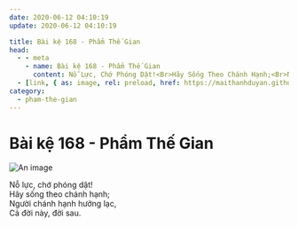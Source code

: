```yaml
---
date: 2020-06-12 04:10:19
update: 2020-06-12 04:10:19

title: Bài kệ 168 - Phẩm Thế Gian
head:
  - - meta
    - name: Bài kệ 168 - Phẩm Thế Gian
      content: Nỗ Lực, Chớ Phóng Dật!<Br>Hãy Sống Theo Chánh Hạnh;<Br>Người Chánh Hạnh Hưởng Lạc,<Br>Cả Đời Này, Đời Sau.<Br>
  - [link, { as: image, rel: preload, href: https://maithanhduyan.github.io/kinh-phap-cu/img/pham-the-gian/pham-the-gian-168.jpg }]
category:
  - pham-the-gian
---
```


# Bài kệ 168 - Phẩm Thế Gian

![An image](/img/pham-the-gian/pham-the-gian-168.jpg)

Nỗ lực, chớ phóng dật!<br>Hãy sống theo chánh hạnh;<br>Người chánh hạnh hưởng lạc,<br>Cả đời này, đời sau.<br>
